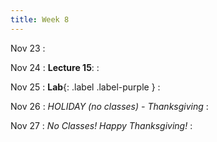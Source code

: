 ```yaml
---
title: Week 8
---
```

Nov 23
: [](#)

Nov 24
: **Lecture 15**:
: [](#)

Nov 25
:  **Lab**{: .label .label-purple } 
: [](#)

Nov 26
: *HOLIDAY (no classes) - Thanksgiving*
: [](#)

Nov 27
: *No Classes! Happy Thanksgiving!*
: [](#)

